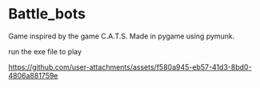 # Battle_bots
Game inspired by the game C.A.T.S. Made in pygame using pymunk.

run the exe file to play

https://github.com/user-attachments/assets/f580a945-eb57-41d3-8bd0-4806a881759e


